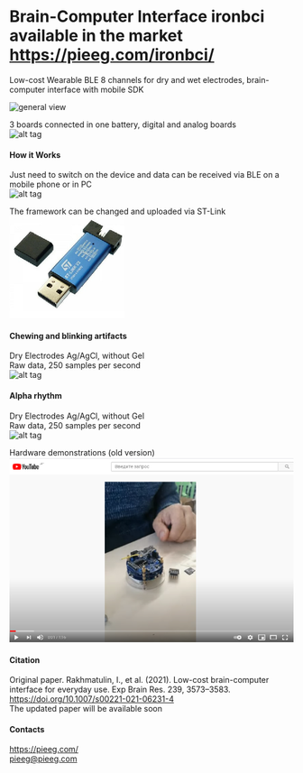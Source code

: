 # Brain-Computer Interface ironbci available in the market https://pieeg.com/ironbci/    
Low-cost Wearable BLE 8 channels for dry and wet electrodes, brain-computer interface with mobile SDK   

<img src="https://github.com/pieeg-club/ironbci/blob/master/Supplementary%20files/BLE/ironbci_genereal.jpg" alt="general view" title="general view" width="50%" height="50%">


3 boards connected in one battery, digital and analog boards                              
![alt tag](https://github.com/pieeg-club/ironbci/blob/master/Supplementary%20files/BLE/image_5.png "general view")​


#### How it Works  
Just need to switch on the device and data can be received via BLE on a mobile phone or in PC   
![alt tag](https://github.com/pieeg-club/ironbci/blob/master/Supplementary%20files/BLE/app.png "app")

The framework can be changed and uploaded via ST-Link  
![alt tag](https://github.com/Ildaron/ironbci/blob/master/Supplementary%20files/stl1.bmp "stm32")

#### Chewing  and blinking artifacts  
Dry Electrodes Ag/AgCl, without Gel        
Raw data, 250 samples per second       
![alt tag](https://github.com/pieeg-club/ironbci/blob/master/Supplementary%20files/BLE/image_3.png "general view")

#### Alpha rhythm  
Dry Electrodes Ag/AgCl, without Gel        
Raw data, 250 samples per second       
![alt tag](https://github.com/pieeg-club/ironbci/blob/master/Supplementary%20files/BLE/image_2.png "general view")

Hardware demonstrations (old version)  
[![Hardware demonstrations](https://github.com/Ildaron/ironbci/blob/master/Supplementary%20files/hardware_ironbci.bmp)](https://youtu.be/j0kvDpfp6p8)    
   

#### Citation  
Original paper. 
Rakhmatulin, I., et al. (2021). Low-cost brain-computer interface for everyday use. Exp Brain Res. 239, 3573–3583. https://doi.org/10.1007/s00221-021-06231-4  
The updated paper will be available soon  

#### Contacts   
https://pieeg.com/   
pieeg@pieeg.com  

